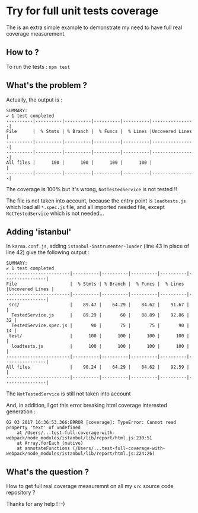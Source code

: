 
# Try for full unit tests coverage

The is an extra simple example to demonstrate my need to have full real coverage measurement.

## How to ?

To run the tests :  ```npm test```

## What's the problem ?

Actually, the output is :

```
SUMMARY:
✔ 1 test completed
----------|----------|----------|----------|----------|----------------|
File      |  % Stmts | % Branch |  % Funcs |  % Lines |Uncovered Lines |
----------|----------|----------|----------|----------|----------------|
----------|----------|----------|----------|----------|----------------|
All files |      100 |      100 |      100 |      100 |                |
----------|----------|----------|----------|----------|----------------|
````

The coverage is 100% but it's wrong, ```NotTestedService``` is not tested !!

The file is not taken into account, because the entry point is ```loadtests.js```
which load all ```*.spec.js``` file, and all imported needed file, except 
```NotTestedService``` which is not needed...

## Adding 'istanbul'

In ```karma.conf.js```, adding ```istanbul-instrumenter-loader``` (line 43 in place of line 42) 
give the following output :

```
SUMMARY:
✔ 1 test completed
------------------------|----------|----------|----------|----------|----------------|
File                    |  % Stmts | % Branch |  % Funcs |  % Lines |Uncovered Lines |
------------------------|----------|----------|----------|----------|----------------|
 src/                   |    89.47 |    64.29 |    84.62 |    91.67 |                |
  TestedService.js      |    89.29 |       60 |    88.89 |    92.86 |             32 |
  TestedService.spec.js |       90 |       75 |       75 |       90 |             14 |
 test/                  |      100 |      100 |      100 |      100 |                |
  loadtests.js          |      100 |      100 |      100 |      100 |                |
------------------------|----------|----------|----------|----------|----------------|
All files               |    90.24 |    64.29 |    84.62 |    92.59 |                |
------------------------|----------|----------|----------|----------|----------------|
```

The ```NotTestedService``` is still not taken into account

And, in addition, I got this error breaking html coverage interested generation :

```
02 03 2017 16:36:53.366:ERROR [coverage]: TypeError: Cannot read property 'text' of undefined
    at /Users/...test-full-coverage-with-webpack/node_modules/istanbul/lib/report/html.js:239:51
    at Array.forEach (native)
    at annotateFunctions (/Users/...test-full-coverage-with-webpack/node_modules/istanbul/lib/report/html.js:224:26)
```

## What's the question ? 

How to get full real coverage measuremnt on all my ```src``` source code repository ? 

Thanks for any help ! :-)
